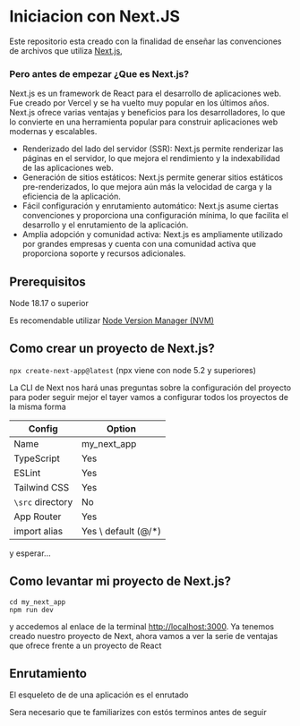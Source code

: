 # Iniciacion con Next.JS

Este repositorio esta creado con la finalidad de enseñar las convenciones de archivos que utiliza [Next.js](https://nextjs.org/), 

### Pero antes de empezar ¿Que es Next.js?

Next.js es un framework de React para el desarrollo de aplicaciones web. Fue creado por Vercel y se ha vuelto muy popular en los últimos años. Next.js ofrece varias ventajas y beneficios para los desarrolladores, lo que lo convierte en una herramienta popular para construir aplicaciones web modernas y escalables.

- Renderizado del lado del servidor (SSR): Next.js permite renderizar las páginas en el servidor, lo que mejora el rendimiento y la indexabilidad de las aplicaciones web.
- Generación de sitios estáticos: Next.js permite generar sitios estáticos pre-renderizados, lo que mejora aún más la velocidad de carga y la eficiencia de la aplicación.
- Fácil configuración y enrutamiento automático: Next.js asume ciertas convenciones y proporciona una configuración mínima, lo que facilita el desarrollo y el enrutamiento de la aplicación.
- Amplia adopción y comunidad activa: Next.js es ampliamente utilizado por grandes empresas y cuenta con una comunidad activa que proporciona soporte y recursos adicionales.


## Prerequisitos
Node 18.17 o superior

Es recomendable utilizar [Node Version Manager (NVM)](https://www.freecodecamp.org/news/node-version-manager-nvm-install-guide/)


## Como crear un proyecto de Next.js?
`npx create-next-app@latest`
(npx viene con node 5.2 y superiores)

La CLI de Next nos hará unas preguntas sobre la configuración del proyecto 
para poder seguir mejor el tayer vamos a configurar todos los proyectos de la misma forma 

| Config | Option |
|--------|----------|
| Name | my_next_app | 
| TypeScript | Yes | 
| ESLint | Yes | 
| Tailwind CSS | Yes |
| `\src` directory | No |
| App Router | Yes |
| import alias | Yes \ default (@/*) |

y esperar...

## Como levantar mi proyecto de Next.js?

```
cd my_next_app
npm run dev
```

y accedemos al enlace de la terminal [http://localhost:3000]( http://localhost:3000). Ya tenemos creado nuestro proyecto de Next, ahora vamos a ver la serie de ventajas que ofrece frente a un proyecto de React

## Enrutamiento
El esqueleto de de una aplicación es el enrutado

Sera necesario que te familiarizes con estós terminos antes de seguir 




<!-- This is a  project bootstrapped with [`create-next-app`](https://github.com/vercel/next.js/tree/canary/packages/create-next-app).

## Getting Started

First, run the development server:

```bash
npm run dev
# or
yarn dev
# or
pnpm dev
# or
bun dev
```

Open [http://localhost:3000](http://localhost:3000) with your browser to see the result.

You can start editing the page by modifying `app/page.tsx`. The page auto-updates as you edit the file.

This project uses [`next/font`](https://nextjs.org/docs/basic-features/font-optimization) to automatically optimize and load Inter, a custom Google Font.

## Learn More

To learn more about Next.js, take a look at the following resources:

- [Next.js Documentation](https://nextjs.org/docs) - learn about Next.js features and API.
- [Learn Next.js](https://nextjs.org/learn) - an interactive Next.js tutorial.

You can check out [the Next.js GitHub repository](https://github.com/vercel/next.js/) - your feedback and contributions are welcome!

## Deploy on Vercel

The easiest way to deploy your Next.js app is to use the [Vercel Platform](https://vercel.com/new?utm_medium=default-template&filter=next.js&utm_source=create-next-app&utm_campaign=create-next-app-readme) from the creators of Next.js.

Check out our [Next.js deployment documentation](https://nextjs.org/docs/deployment) for more details. -->
